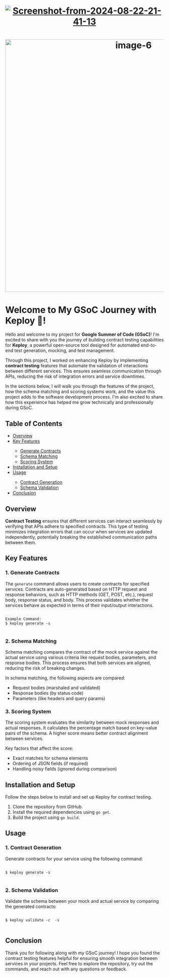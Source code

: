 <h1 align="center">
    <br>
    <a href="https://ibb.co/QbHsHBH"><img src="https://i.ibb.co/6nt6tht/Screenshot-from-2024-08-22-21-41-13.png" alt="Screenshot-from-2024-08-22-21-41-13" border="0"></a>
    <br>
</h1>

<h1 align="center">

<a href="https://ibb.co/6P5smr9"><img src="https://i.ibb.co/0M3Jcm4/image-6.jpg" alt="image-6" width="800" border="0"></a>
</h1>

<h1>Welcome to My GSoC Journey with Keploy 🐰!</h1>
<p>
Hello and welcome to my project for <strong>Google Summer of Code (GSoC)</strong>! I'm excited to share with you the journey of building contract testing capabilities for <strong>Keploy</strong>, a powerful open-source tool designed for automated end-to-end test generation, mocking, and test management.
</p>
<p>
Through this project, I worked on enhancing Keploy by implementing <strong>contract testing</strong> features that automate the validation of interactions between different services. This ensures seamless communication through APIs, reducing the risk of integration errors and service downtimes.
</p>
<p>
In the sections below, I will walk you through the features of the project, how the schema matching and scoring systems work, and the value this project adds to the software development process. I'm also excited to share how this experience has helped me grow technically and professionally during GSoC.
</p>

<h2>Table of Contents</h2>
<ul>
<li><a href="#overview">Overview</a></li>
<li><a href="#key-features">Key Features</a></li>
<ul>
<li><a href="#generate-contracts">Generate Contracts</a></li>
<li><a href="#schema-matching">Schema Matching</a></li>
<li><a href="#scoring-system">Scoring System</a></li>
</ul>
<li><a href="#installation">Installation and Setup</a></li>
<li><a href="#usage">Usage</a></li>
<ul>
<li><a href="#contract-generation">Contract Generation</a></li>
<li><a href="#schema-validation">Schema Validation</a></li>
</ul>
<li><a href="#conclusion">Conclusion</a></li>
</ul>

<h2 id="overview">Overview</h2>
<p>
<strong>Contract Testing</strong> ensures that different services can interact seamlessly by verifying that APIs adhere to specified contracts. This type of testing minimizes integration errors that can occur when services are updated independently, potentially breaking the established communication paths between them.
</p>

<h2 id="key-features">Key Features</h2>

<h3 id="generate-contracts">1. Generate Contracts</h3>
<p>
The <code>generate</code> command allows users to create contracts for specified services. Contracts are auto-generated based on HTTP request and response behaviors, such as HTTP methods (GET, POST, etc.), request body, response status, and body. This process validates whether the services behave as expected in terms of their input/output interactions.
</p>
<pre>
<code>
Example Command:
$ keploy generate -s <service-name>
</code>
</pre>

<h3 id="schema-matching">2. Schema Matching</h3>
<p>
Schema matching compares the contract of the mock service against the actual service using various criteria like request bodies, parameters, and response bodies. This process ensures that both services are aligned, reducing the risk of breaking changes.
</p>
<p>In schema matching, the following aspects are compared:</p>
<ul>
<li>Request bodies (marshaled and validated)</li>
<li>Response bodies (by status code)</li>
<li>Parameters (like headers and query params)</li>
</ul>

<h3 id="scoring-system">3. Scoring System</h3>
<p>
The scoring system evaluates the similarity between mock responses and actual responses. It calculates the percentage match based on key-value pairs of the schema. A higher score means better contract alignment between services.
</p>
<p>Key factors that affect the score:</p>
<ul>
<li>Exact matches for schema elements</li>
<li>Ordering of JSON fields (if required)</li>
<li>Handling noisy fields (ignored during comparison)</li>
</ul>

<h2 id="installation">Installation and Setup</h2>
<p>
Follow the steps below to install and set up Keploy for contract testing.
</p>
<ol>
<li>Clone the repository from GitHub.</li>
<li>Install the required dependencies using <code>go get</code>.</li>
<li>Build the project using <code>go build</code>.</li>
</ol>

<h2 id="usage">Usage</h2>

<h3 id="contract-generation">1. Contract Generation</h3>
<p>
Generate contracts for your service using the following command:
</p>
<pre>
<code>
$ keploy generate -s <service-name>
</code>
</pre>

<h3 id="schema-validation">2. Schema Validation</h3>
<p>
Validate the schema between your mock and actual service by comparing the generated contracts:
</p>
<pre>
<code>
$ keploy validate -c <contract-file> -s <service-name>
</code>
</pre>

<h2 id="conclusion">Conclusion</h2>
<p>
Thank you for following along with my GSoC journey! I hope you found the contract testing features helpful for ensuring smooth integration between services in your projects. Feel free to explore the repository, try out the commands, and reach out with any questions or feedback.
</p>

